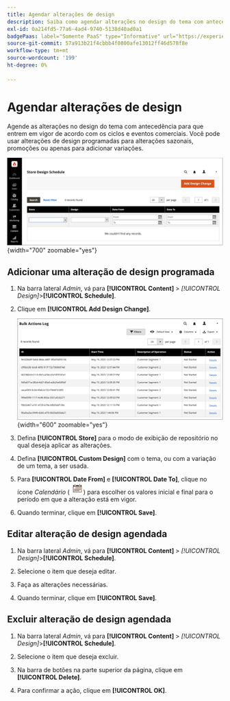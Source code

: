 ```yaml
---
title: Agendar alterações de design
description: Saiba como agendar alterações no design do tema com antecedência
exl-id: 0a214fd5-77a6-4ad4-9740-5138d40ad0a1
badgePaas: label="Somente PaaS" type="Informative" url="https://experienceleague.adobe.com/en/docs/commerce/user-guides/product-solutions" tooltip="Aplica-se somente a projetos do Adobe Commerce na nuvem (infraestrutura do PaaS gerenciada pela Adobe) e a projetos locais."
source-git-commit: 57a913b21f4cbbb4f0800afe13012ff46d578f8e
workflow-type: tm+mt
source-wordcount: '199'
ht-degree: 0%

---
```


# Agendar alterações de design

Agende as alterações no design do tema com antecedência para que entrem em vigor de acordo com os ciclos e eventos comerciais. Você pode usar alterações de design programadas para alterações sazonais, promoções ou apenas para adicionar variações.

![Alterações de design agendadas](./assets/design-schedule.png){width="700" zoomable="yes"}

## Adicionar uma alteração de design programada

1. Na barra lateral _Admin_, vá para **[!UICONTROL Content]** > _[!UICONTROL Design]_>**[!UICONTROL Schedule]**.

1. Clique em **[!UICONTROL Add Design Change]**.

   ![Novas configurações de Alteração de Design de Loja](./assets/design-schedule-change-new.png){width="600" zoomable="yes"}

1. Defina **[!UICONTROL Store]** para o modo de exibição de repositório no qual deseja aplicar as alterações.

1. Defina **[!UICONTROL Custom Design]** com o tema, ou com a variação de um tema, a ser usada.

1. Para **[!UICONTROL Date From]** e **[!UICONTROL Date To]**, clique no ícone _Calendário_ (![Calendário](../assets/icon-calendar.png)) para escolher os valores inicial e final para o período em que a alteração está em vigor.

1. Quando terminar, clique em **[!UICONTROL Save]**.

## Editar alteração de design agendada

1. Na barra lateral _Admin_, vá para **[!UICONTROL Content]** > _[!UICONTROL Design]_>**[!UICONTROL Schedule]**.

1. Selecione o item que deseja editar.

1. Faça as alterações necessárias.

1. Quando terminar, clique em **[!UICONTROL Save]**.

## Excluir alteração de design agendada

1. Na barra lateral _Admin_, vá para **[!UICONTROL Content]** > _[!UICONTROL Design]_>**[!UICONTROL Schedule]**.

1. Selecione o item que deseja excluir.

1. Na barra de botões na parte superior da página, clique em **[!UICONTROL Delete]**.

1. Para confirmar a ação, clique em **[!UICONTROL OK]**.
